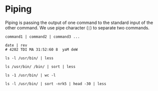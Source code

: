 # Piping

Piping is passing the output of one command to the standard input of the other command.
We use pipe character (`|`) to separate two commands.

```
command1 | command2 | command3 ...
```

```shell
date | rev
# 4202 TDI MA 31:52:60 8  yaM deW
```

```shell
ls -l /usr/bin/ | less
```

```shell
ls /usr/bin/ /bin/ | sort | less
```

```shell
ls -1 /usr/bin/ | wc -l
```

```shell
ls -l /usr/bin/ | sort -nrk5 | head -30 | less
```
